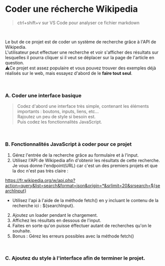 # Coder une récherche Wikipedia

> ctrl+shift+v sur VS Code pour analyser ce fichier markdown

<br>

Le but de ce projet est de coder un système de recherche grâce à l'API de Wikipedia.<br>
L'utilisateur peut effectuer une recherche et voir s'afficher des résultats sur lesquelles il pourra cliquer si il veut se déplacer sur la page de l'article en question. <br> 
⚠️Ce projet est assez populaire et vous pouvez trouver des exemples déjà réalisés sur le web, mais essayez d'abord de le **faire tout seul**.

<br>

### A. Coder une interface basique
> Codez d'abord une interface très simple, contenant les éléments importants : boutons, inputs, liens, etc... <br>
> Rajoutez un peu de style si besoin est. 
> <br>
> Puis codez les fonctionnalités JavaScript.
> 
<br>

### B. Fonctionnalités JavaScript à coder pour ce projet

1. Gérez l'entrée de la recherche grâce au formulaire et à l'input.
2. Utilisez l'API de Wikipedia afin d'obtenir les résultats de cette recherche.<br>
Je vous donne l'endpoint(URL) car c'est un des premiers projets et que la doc n'est pas très claire :

https://fr.wikipedia.org/w/api.php?action=query&list=search&format=json&origin=*&srlimit=20&srsearch=${searchInput}

- Utilisez l'api à l'aide de la méthode fetch() en y incluant le contenu de la recherche ici : ${searchInput}.

2. Ajoutez un loader pendant le chargement.
3. Affichez les résultats en dessous de l'input.
4. Faites en sorte qu'on puisse éffectuer autant de recherches qu'on le souhaite.
5. Bonus : Gérez les erreurs possibles avec la méthode fetch()

<br>

### C. Ajoutez du style à l'interface afin de terminer le projet.
